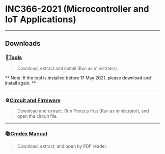 # INC366-2021 (Microcontroller and IoT Applications)

---

## Downloads

### 💾[Tools](./tools/ecc-lab-tools-2.0.1.exe.zip)
> Download, extract and install (Run as ministrator).

** Note: If the tool is installed before 17 May 2021, please download and install again. **

---

### ⚙️[Circuit and Firmware](./mcu_circuit_sim/mcu_circuit_sim.zip)
> Download and extract. Run Proteus first (Run as ministrator), and open the circuit file.
---

### 📚[Cmdex Manual](./docs/Cmdex-user-manual-v1.0.5.pdf.zip)

> Download, extract, and open by PDF reader.
